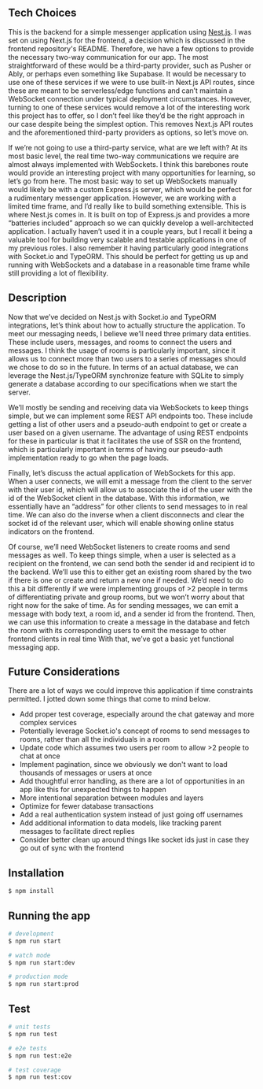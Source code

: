## Tech Choices

This is the backend for a simple messenger application using [Nest.js](https://github.com/nestjs/nest). I was set on using Next.js for the frontend, a decision which is discussed in the frontend repository's README. Therefore, we have a few options to provide the necessary two-way communication for our app. The most straightforward of these would be a third-party provider, such as Pusher or Ably, or perhaps even something like Supabase. It would be necessary to use one of these services if we were to use built-in Next.js API routes, since these are meant to be serverless/edge functions and can’t maintain a WebSocket connection under typical deployment circumstances. However, turning to one of these services would remove a lot of the interesting work this project has to offer, so I don’t feel like they’d be the right approach in our case despite being the simplest option. This removes Next.js API routes and the aforementioned third-party providers as options, so let’s move on.

If we’re not going to use a third-party service, what are we left with? At its most basic level, the real time two-way communications we require are almost always implemented with WebSockets. I think this barebones route would provide an interesting project with many opportunities for learning, so let’s go from here. The most basic way to set up WebSockets manually would likely be with a custom Express.js server, which would be perfect for a rudimentary messenger application. However, we are working with a limited time frame, and I’d really like to build something extensible. This is where Nest.js comes in. It is built on top of Express.js and provides a more “batteries included” approach so we can quickly develop a well-architected application. I actually haven’t used it in a couple years, but I recall it being a valuable tool for building very scalable and testable applications in one of my previous roles. I also remember it having particularly good integrations with Socket.io and TypeORM. This should be perfect for getting us up and running with WebSockets and a database in a reasonable time frame while still providing a lot of flexibility.

## Description

Now that we’ve decided on Nest.js with Socket.io and TypeORM integrations, let’s think about how to actually structure the application. To meet our messaging needs, I believe we’ll need three primary data entities. These include users, messages, and rooms to connect the users and messages. I think the usage of rooms is particularly important, since it allows us to connect more than two users to a series of messages should we chose to do so in the future. In terms of an actual database, we can leverage the Nest.js/TypeORM synchronize feature with SQLite to simply generate a database according to our specifications when we start the server.

We’ll mostly be sending and receiving data via WebSockets to keep things simple, but we can implement some REST API endpoints too. These include getting a list of other users and a pseudo-auth endpoint to get or create a user based on a given username. The advantage of using REST endpoints for these in particular is that it facilitates the use of SSR on the frontend, which is particularly important in terms of having our pseudo-auth implementation ready to go when the page loads.

Finally, let’s discuss the actual application of WebSockets for this app. When a user connects, we will emit a message from the client to the server with their user id, which will allow us to associate the id of the user with the id of the WebSocket client in the database. With this information, we essentially have an “address” for other clients to send messages to in real time. We can also do the inverse when a client disconnects and clear the socket id of the relevant user, which will enable showing online status indicators on the frontend.

Of course, we’ll need WebSocket listeners to create rooms and send messages as well. To keep things simple, when a user is selected as a recipient on the frontend, we can send both the sender id and recipient id to the backend. We’ll use this to either get an existing room shared by the two if there is one or create and return a new one if needed. We’d need to do this a bit differently if we were implementing groups of >2 people in terms of differentiating private and group rooms, but we won’t worry about that right now for the sake of time. As for sending messages, we can emit a message with body text, a room id, and a sender id from the frontend. Then, we can use this information to create a message in the database and fetch the room with its corresponding users to emit the message to other frontend clients in real time With that, we’ve got a basic yet functional messaging app.

## Future Considerations

There are a lot of ways we could improve this application if time constraints permitted. I jotted down some things that come to mind below.

- Add proper test coverage, especially around the chat gateway and more complex services
- Potentially leverage Socket.io's concept of rooms to send messages to rooms, rather than all the individuals in a room
- Update code which assumes two users per room to allow >2 people to chat at once
- Implement pagination, since we obviously we don't want to load thousands of messages or users at once
- Add thoughtful error handling, as there are a lot of opportunities in an app like this for unexpected things to happen
- More intentional separation between modules and layers
- Optimize for fewer database transactions
- Add a real authentication system instead of just going off usernames
- Add additional information to data models, like tracking parent messages to facilitate direct replies
- Consider better clean up around things like socket ids just in case they go out of sync with the frontend

## Installation

```bash
$ npm install
```

## Running the app

```bash
# development
$ npm run start

# watch mode
$ npm run start:dev

# production mode
$ npm run start:prod
```

## Test

```bash
# unit tests
$ npm run test

# e2e tests
$ npm run test:e2e

# test coverage
$ npm run test:cov
```

